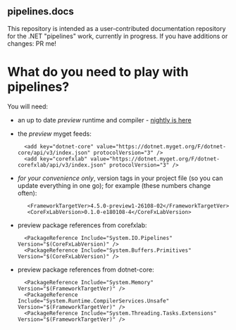 ## pipelines.docs

This repository is intended as a user-contributed documentation repository for the .NET "pipelines" work, currently in progress. If you have additions or changes: PR me!

# What do you need to play with pipelines?

You will need:

- an up to date *preview* runtime and compiler - [nightly is here](https://github.com/dotnet/cli)
- the *preview* myget feeds:

        <add key="dotnet-core" value="https://dotnet.myget.org/F/dotnet-core/api/v3/index.json" protocolVersion="3" />
        <add key="corefxlab" value="https://dotnet.myget.org/F/dotnet-corefxlab/api/v3/index.json" protocolVersion="3" />

- *for your convenience only*, version tags in your project file (so you can update everything in one go); for example (these numbers change often):

         <FrameworkTargetVer>4.5.0-preview1-26108-02</FrameworkTargetVer>
         <CoreFxLabVersion>0.1.0-e180108-4</CoreFxLabVersion>

- preview package references from corefxlab:

        <PackageReference Include="System.IO.Pipelines" Version="$(CoreFxLabVersion)" />
        <PackageReference Include="System.Buffers.Primitives" Version="$(CoreFxLabVersion)" />
        
- preview package references from dotnet-core:

        <PackageReference Include="System.Memory" Version="$(FrameworkTargetVer)" />
        <PackageReference Include="System.Runtime.CompilerServices.Unsafe" Version="$(FrameworkTargetVer)" />
        <PackageReference Include="System.Threading.Tasks.Extensions" Version="$(FrameworkTargetVer)" />

